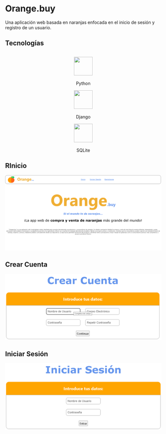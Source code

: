 # Orange.buy
Una aplicación web basada en naranjas enfocada en el inicio de sesión y registro de un usuario.

## Tecnologías
<p align="center" style="display: flex; justify-content: center; gap: 40px;">

  <div align="center">
    <img src="https://cdn.jsdelivr.net/gh/devicons/devicon/icons/python/python-original.svg" width="60" height="60" />
    <p>Python</p>
  </div>

  <div align="center">
    <img src="https://cdn.jsdelivr.net/gh/devicons/devicon/icons/django/django-plain.svg" width="60" height="60" />
    <p>Django</p>
  </div>

  <div align="center">
    <img src="https://cdn.jsdelivr.net/gh/devicons/devicon/icons/sqlite/sqlite-original.svg" width="60" height="60" />
    <p>SQLite</p>
  </div>

</p>


## RInicio
<p align="center">
  <img src="imagenes_readme/inicio.png" alt="Logo" width="800">
</p>

## Crear Cuenta
<p align="center">
  <img src="imagenes_readme/crear_cuenta.png" alt="Logo" width="800">
</p>

## Iniciar Sesión
<p align="center">
  <img src="imagenes_readme/iniciar_sesion.png" alt="Logo" width="800">
</p>
